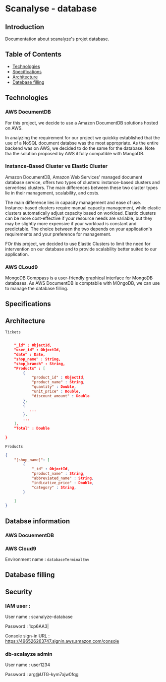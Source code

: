  # Scanalyse - database

## Introduction
Documentation about scanalyze's projet database.

## Table of Contents
- [Technologies](#technologies)
- [Specifications](#specifications)
- [Architecture](#architecture)
- [Datebase filling](#database_filling)


## Technologies
### AWS DocumentDB
For this project, we decide to use a Amazon DocumentDB solutions hosted on AWS.

In analyzing the requirement for our project we quickky established that the use of a NoSQL document databse was the most appropriate.
As the entire backend was on AWS, we decided to do the same for the database.
Note tha the solution proposed by AWS il fully compatible with MangoDB.

### Instance-Based Cluster vs Elastic Cluster
Amazon DocumentDB, Amazon Web Services' managed document database service, offers two types of clusters: instance-based clusters and serverless clusters. The main differences between these two cluster types lie in their management, scalability, and costs.

The main difference lies in capacity management and ease of use. Instance-based clusters require manual capacity management, while elastic clusters automatically adjust capacity based on workload. Elastic clusters can be more cost-effective if your resource needs are variable, but they may be slightly more expensive if your workload is constant and predictable. The choice between the two depends on your application's requirements and your preference for management.


FOr this project, we decided to use Elastic Clusters to limit the need for intervention on our database and to provide scalability better suited to our application.

### AWS CLoud9
MongoDB Comppass is a user-friendly graphical interface for MongoDB databases.
As AWS DocumentDB is comptabile with MOngoDB, we can use to manage the database filling.

## Specifications



## Architecture
`Tickets`

```json

    "_id" : ObjectId,
    "user_id" : ObjectId,
    "date" : Date,
    "shop_name" : String,
    "shop_branch" : String,
    "Products" : [
        {
            "product_id" : ObjectId,
            "product_name" : String,
            "quantity" : Double,
            "unit_price" : Double,
            "discount_amount" : Double
        },
        {
           ... 
        },
        ...
    ],
    "Total" : Double
    
}
```

`Products`

````json
{
    "[shop_name]": [
        {
            "_id" : ObjectId,
            "product_name" : String,
            "abbreviated_name" : String,
            "indicative_price" : Double,
            "category" : String,
        }

    ]
}
````

## Databse information
### AWS DocuementDB

### AWS Cloud9
Environment name : `databaseTerminalEnv`


## Database filling


## Security
### IAM user :
User name : scanalyze-database

Password : 1cp6AA3|

Console sign-in URL : https://496526263747.signin.aws.amazon.com/console

### db-scalayze admin
User name : user1234

Password : arg@UTG-kym7xjw0fqg
